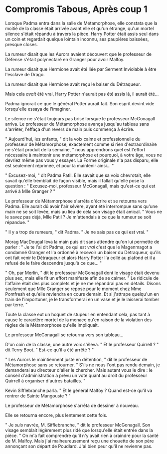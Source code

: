 # Compromis Tabous, Après coup 1


Lorsque Padma entra dans la salle de Métamorphose, elle constata que la
moitié de la classe était arrivée avant elle et qu'un étrange, qu'un
mortel silence s'était répandu à travers la pièce. Harry Potter était
assis seul dans un coin et regardait quelque lointain inconnu, ses
paupières baissées, presque closes.

La rumeur disait que les Aurors avaient découvert que le professeur de
Défense s'était polynectaré en Granger pour avoir Malfoy.

La rumeur disait que Hermione avait été liée par Serment Inviolable à
être l'esclave de Drago.

La rumeur disait que Hermione avait reçu le baiser du Détraqueur.

Mais cela *avait* été vrai, Harry Potter n'aurait pas été assis là, il
aurait été…

Padma ignorait ce que le général Potter aurait fait. Son esprit devint
vide lorsqu'elle essaya de l'imaginer.

Le silence ne s'était toujours pas brisé lorsque le professeur
McGonagall arriva. Le professeur de Métamorphose avança jusqu'au tableau
sans s'arrêter, l'effaça d'un revers de main puis commença à écrire.

" Aujourd'hui, les enfants, " dit la voix calme et professionnelle du
professeur de Métamorphose, exactement comme si rien d'extraordinaire ne
s'était produit de la semaine, " nous apprendrons quel est l'effort
nécessaire à maintenir une métamorphose et pourquoi, à votre âge, vous
ne devriez même pas vous y essayer. La Forme originale n'a pas disparu,
elle est seulement réprimée, et pour la maintenir ainsi… "

" Excusez-moi, " dit Padma Patil. Elle savait que sa voix chevrotait,
elle savait qu'elle tremblait de façon visible, mais il fallait qu'elle
pose la question : " Excusez-moi, professeur McGonagall, mais qu'est-ce
qui est arrivé à Mlle Granger ? "

Le professeur de Métamorphose s'arrêta d'écrire et se retourna vers
Padma. Elle aurait dû avoir l'air sévère, ayant été interrompue sans
qu'une main ne se soit levée, mais au lieu de cela son visage était
amical. " Vous ne le savez pas déjà, Mlle Patil ? Je m'attendais à ce
que la rumeur se soit répandue. "

" Il y a trop de rumeurs, " dit Padma. " Je ne sais pas ce qui est vrai.
"

Morag MacDougal leva la main puis dit sans attendre qu'on lui permette
de parler : " Je te l'ai dit Padma, ce qui est *vrai* c'est que le
Magenmagot a condamné Granger et l'a ordonné à recevoir un baiser du
Détraqueur, qu'ils ont fait venir le Détraqueur et alors Harry Potter
l'a collé au plafond et il a refusé de le faire descendre jusqu'à ce
que… "

" Oh, par Merlin, " dit le professeur McGonagall dont le visage était
devenu plus sec, mais elle fit un effort manifeste afin de se calmer. "
Le ridicule de l'affaire était des plus complets et je ne me répandrai
pas en détails. Disons seulement que Mlle Granger se repose pour le
moment chez Mme Pomfresh et qu'elle reviendra en cours demain. Et si
j'attrape quelqu'un en train de l'importuner, je le transformerai en un
vase et je le laisserai tomber par terre. "

Toute la classe eut un hoquet de stupeur en entendant cela, pas tant à
cause le caractère mortel de la menace qu'en raison de la violation des
règles de la Métamorphose qu'elle impliquait.

Le professeur McGonagall se retourna vers son tableau…

D'un coin de la classe, une autre voix s'éleva. " Et le professeur
Quirrell ? " dit Terry Boot. " Est-ce qu'il a été arrêté ? "

" Les Aurors le maintiennent juste en détention, " dit le professeur de
Métamorphose sans se retourner. " S'ils ne nous l'ont pas rendu demain,
je demanderai au directeur d'aller le chercher. Mais autant vous le
dire : le conseil d'administration a prévu un vote quant au droit du
professeur Quirrell à organiser d'autres batailles. "

Kevin Sifflebranche parla. " Et le général Malfoy ? Quand est-ce qu'il
va rentrer de Sainte Mangouste ? "

Le professeur de Métamorphose s'arrêta de dessiner à nouveau.

Elle se retourna encore, plus lentement cette fois.

" Je *suis* navrée, M. Sifflebranche, " dit le professeur McGonagall.
Son visage semblait légèrement plus ridé que lorsqu'elle était entrée
dans la pièce. " On m'a fait comprendre qu'il n'y avait rien à craindre
pour la santé de M. Malfoy. Mais j'ai malheureusement reçu une chouette
de son père annonçant son départ de Poudlard. J'ai bien peur qu'il ne
revienne pas.

